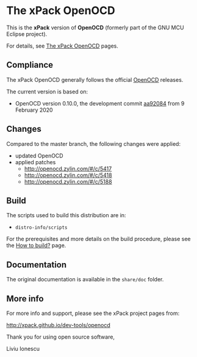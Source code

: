 # The xPack OpenOCD

This is the **xPack** version of **OpenOCD** (formerly part of the
GNU MCU Eclipse project).

For details, see
[The xPack OpenOCD](https://xpack.github.io/openocd/) pages.

## Compliance

The xPack OpenOCD generally follows the official
[OpenOCD](http://openocd.org) releases.

The current version is based on:

- OpenOCD version 0.10.0, the development commit
[aa92084](https://github.com/tracylau/openocd/commit/aa9208443dc7c3ee8e7f9c392d0bf08113719372)
from 9 February 2020

## Changes

Compared to the master branch, the following changes were applied:

- updated OpenOCD
- applied patches
  - http://openocd.zylin.com/#/c/5417
  - http://openocd.zylin.com/#/c/5418
  - http://openocd.zylin.com/#/c/5188

## Build

The scripts used to build this distribution are in:

- `distro-info/scripts`

For the prerequisites and more details on the build procedure, please see the
[How to build?](https://github.com/xpack-dev-tools/openocd-xpack/blob/xpack/README-BUILD.md) page.

## Documentation

The original documentation is available in the `share/doc` folder.

## More info

For more info and support, please see the xPack project pages from:

  http://xpack.github.io/dev-tools/openocd

Thank you for using open source software,

Liviu Ionescu
